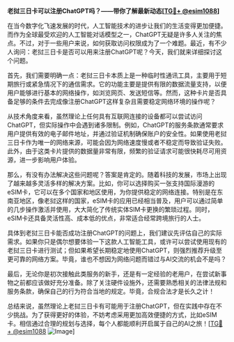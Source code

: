 **老挝三日卡可以注册ChatGPT吗？——带你了解最新动态[[TG💪+ @esim1088](https://t.me/s/esim1088)]**

在当今数字化飞速发展的时代，人工智能技术的进步让我们的生活变得更加便捷。而作为全球最受欢迎的人工智能对话模型之一，ChatGPT无疑是许多人关注的焦点。不过，对于一些用户来说，如何获取访问权限成为了一个难题。最近，有不少人询问：老挝三日卡是否可以用来注册ChatGPT呢？今天，我们就来详细探讨这个问题。

首先，我们需要明确一点：老挝三日卡本质上是一种临时性通讯工具，主要用于短期旅行或紧急情况下的通信需求。它的功能主要是提供有限的数据流量支持，以便用户能够进行基本的网络操作，如浏览网页、发送短信等。然而，这种卡片是否具备足够的条件去完成像注册ChatGPT这样复杂且需要稳定网络环境的操作呢？

从技术角度来看，虽然理论上任何具有互联网连接的设备都可以尝试访问ChatGPT，但实际操作中会遇到诸多限制。例如，ChatGPT的服务条款通常要求用户提供有效的电子邮件地址，并通过验证机制确保账户的安全性。如果使用老挝三日卡作为唯一的网络来源，可能会因为网络速度慢或者不稳定而导致验证失败。此外，由于这类卡片提供的数据量非常有限，频繁的验证请求可能很快耗尽可用资源，进一步影响用户体验。

那么，有没有办法解决这些问题呢？答案是肯定的。随着科技的发展，市场上出现了越来越多灵活多样的解决方案。比如，你可以选择购买一张支持国际漫游的eSIM卡，它可以在多个国家和地区使用，为你提供稳定的网络连接。特别是在东南亚地区，像老挝这样的国家，eSIM卡的应用已经相当普及，用户可以通过简单的几步操作激活并使用，大大简化了传统实体SIM卡更换的繁琐过程。同时，eSIM卡还具备灵活性高、成本低的优点，非常适合经常跨境旅行的人士。

具体到老挝三日卡能否成功注册ChatGPT的问题上，我们建议先评估自己的实际需求。如果你只是偶尔想要体验一下这款人工智能工具，或许可以尝试使用现有的老挝三日卡进行测试；但如果希望长期稳定地使用ChatGPT，则强烈推荐升级至更可靠的网络方案。毕竟，谁也不想因为网络问题而错过与AI交流的机会不是吗？

最后，无论你是初次接触此类服务的新手，还是有一定经验的老用户，在尝试新事物之前都应该做好充分准备。除了关注硬件设施外，还需要熟悉相关的法律法规和服务条款，确保自己的行为符合当地的规定。毕竟，合规合法才是长久之计！

总结来说，虽然理论上老挝三日卡有可能用于注册ChatGPT，但在实践中存在不少挑战。为了获得更好的体验，不妨考虑采用更加高效便捷的方式，比如eSIM卡。相信通过合理的规划与选择，每个人都能顺利开启属于自己的AI之旅！[[TG💪+ @esim1088](https://t.me/s/esim1088) ![Image](https://i.postimg.cc/4NQfJmqS/Snipaste-2025-05-13-00-14-12.png)]
